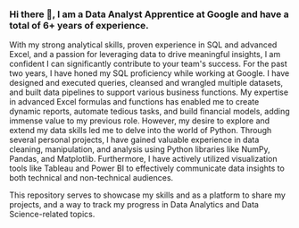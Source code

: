 ### Hi there 👋, I am a Data Analyst Apprentice at Google and have a total of 6+ years of experience.

With my strong analytical skills, proven experience in SQL and advanced Excel, and a passion for leveraging data to drive meaningful insights, I am confident I can significantly contribute to your team's success.
For the past two years, I have honed my SQL proficiency while working at Google. I have designed and executed queries, cleansed and wrangled multiple datasets, and built data pipelines to support various business functions. My expertise in advanced Excel formulas and functions has enabled me to create dynamic reports, automate tedious tasks, and build financial models, adding immense value to my previous role.
However, my desire to explore and extend my data skills led me to delve into the world of Python. Through several personal projects, I have gained valuable experience in data cleaning, manipulation, and analysis using Python libraries like NumPy, Pandas, and Matplotlib. Furthermore, I have actively utilized visualization tools like Tableau and Power BI to effectively communicate data insights to both technical and non-technical audiences.

This repository serves to showcase my skills and as a platform to share my projects, and a way to track my progress in Data Analytics and Data Science-related topics.
<!--
**bhanumathyds/bhanumathyds** is a ✨ _special_ ✨ repository because its `README.md` (this file) appears on your GitHub profile.


Here are some ideas to get you started:

- 🔭 I’m currently working on ...
- 🌱 I’m currently learning ...
- 👯 I’m looking to collaborate on ...
- 🤔 I’m looking for help with ...
- 💬 Ask me about ...
- 📫 How to reach me: ...
- 😄 Pronouns: ...
- ⚡ Fun fact: ...
-->

